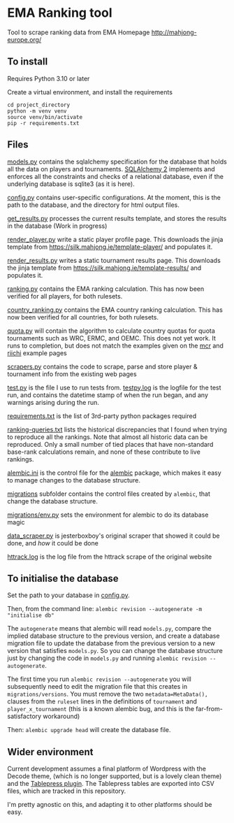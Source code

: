 # EMA Ranking tool

Tool to scrape ranking data from EMA Homepage http://mahjong-europe.org/

## To install

Requires Python 3.10 or later

Create a virtual environment, and install the requirements

```
cd project_directory
python -m venv venv
source venv/bin/activate
pip -r requirements.txt
```

## Files

[models.py](models.py) contains the sqlalchemy specification for the database
that holds all the data on players and tournaments.
[SQLAlchemy 2](https://www.sqlalchemy.org/) implements and enforces
all the constraints and checks of a relational database, even if the underlying
database is sqlite3 (as it is here).

[config.py](config.py) contains user-specific configurations. At the moment,
this is the path to the database, and the directory for html output files.

[get_results.py](get_results.py) processes the current results template, and
stores the results in the database (Work in progress)

[render_player.py](render_player.py) write a static player profile
page. This downloads the jinja template from
https://silk.mahjong.ie/template-player/ and populates it.

[render_results.py](render_results.py) writes a static tournament results
page. This downloads the jinja template from
https://silk.mahjong.ie/template-results/ and populates it.

[ranking.py](ranking.py) contains the EMA ranking calculation. This has now
been verified for all players, for both rulesets.

[country_ranking.py](country_ranking.py) contains the EMA country ranking
calculation. This has now been verified for all countries, for both rulesets.

[quota.py](quota.py) will contain the algorithm to calculate country quotas
for quota tournaments such as WRC, ERMC, and OEMC. This does not yet work. It
runs to completion, but does not match the examples given on the
[mcr](https://silk.mahjong.ie/ranking/quotas_MCR.html)
and
[riichi](https://silk.mahjong.ie/ranking/quotas_RCR.html)
example pages

[scrapers.py](scrapers.py) contains
the code to scrape, parse and store player & tournament info from the existing
web pages

[test.py](test.py) is the file I use to run tests from.
[testpy.log](testpy.log) is the logfile for
the test run, and contains the datetime stamp of when the run began, and any
warnings arising during the run.

[requirements.txt](requirements.txt) is the list of 3rd-party python packages
required

[ranking-queries.txt](ranking-queries.txt) lists the historical discrepancies
that I found when trying to reproduce all the rankings.
Note that almost all historic data can be reproduced. Only a small number of
tied places that have non-standard
base-rank calculations remain, and none of these contribute to live rankings.

[alembic.ini](alembic.ini) is the control file for the
[alembic](https://pypi.org/project/alembic/) package, which makes it
easy to manage changes to the database structure.

[migrations](migrations) subfolder contains the control files created by
`alembic`, that change the database structure.

[migrations/env.py](migrations/env.py) sets the environment for alembic to do
its database magic

[data_scraper.py](data_scraper.py) is jesterboxboy's original scraper that
showed it could be done, and *how* it could be done

[httrack.log](httrack.log) is the log file from the httrack scrape of the
original website


## To initialise the database

Set the path to your database in [config.py](config.py).

Then, from the command line:
`alembic revision --autogenerate -m "initialise db"`

The `autogenerate` means that alembic will read `models.py`,
compare the implied database structure to the previous version, and create a
database migration file to update the database from the previous version to a
new version that satisfies `models.py`. So you can change the database
structure just by changing the code in `models.py` and running
`alembic revision --autogenerate`.

The first time you run `alembic revision --autogenerate` you will subsequently
need to edit the migration file that this creates in `migrations/versions`.
You must remove the two `metadata=MetaData(),` clauses from the `ruleset` lines
in the definitions of `tournament` and `player_x_tournament`
(this is a known alembic bug, and this is the far-from-satisfactory workaround)

Then:
`alembic upgrade head`
will create the database file.

## Wider environment

Current development assumes a final platform of Wordpress with
the Decode theme, (which is no longer supported, but is a lovely clean theme)
and the [Tablepress plugin](https://wordpress.org/plugins/tablepress/). The
Tablepress tables are exported into CSV files, which are tracked in this
repository.

I'm pretty agnostic on this, and adapting it to other platforms should be easy.
